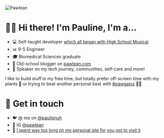 <img src="https://pawlean.s3.eu-west-2.amazonaws.com/OpenGraphPic2020.png" alt="Pawlean"  />

# 👋🏻 Hi there! I'm Pauline, I'm a...

- 💻 Self-taught developer [which all began with High School Musical](https://www.yorkshirepost.co.uk/news/people/from-high-school-musical-fansites-to-ee-developer-how-pauline-overcame-school-bullies-to-inspire-women-in-technology-1-9960344)
- 📊 9-5 Engineer
- 🎓 Biomedical Sciences graduate
- 📝 Old-school blogger on [pawlean.com](https://pawlean.com/)
- 🎤 Speaker on my tech journey, communities, self-care and more!

I like to build stuff in my free time, but totally prefer off-screen time with my plants 🍃 or trying to beat another personal best with [#pawgainz](https://twitter.com/hashtag/pawgainz) 💪🏼

# 💌 Get in touch

- 🐦 @ me on [@paulienuh](https://twitter.com/paulienuh)
- 📸 IG [@pawlean](https://instagram.com/pawlean)
- 💜 [I spent way too long on my personal site for you not to visit it](https://paulinenarvas.com)
